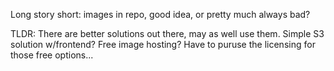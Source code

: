 Long story short: images in repo, good idea, or pretty much always bad?

TLDR: There are better solutions out there, may as well use them. Simple S3 solution w/frontend? Free image hosting? Have to puruse the licensing for those free options...
